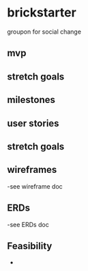# brickstarter
groupon for social change

## mvp
## stretch goals


## milestones

## user stories



## stretch goals

## wireframes
-see wireframe doc

## ERDs
-see ERDs doc

## Feasibility
-


